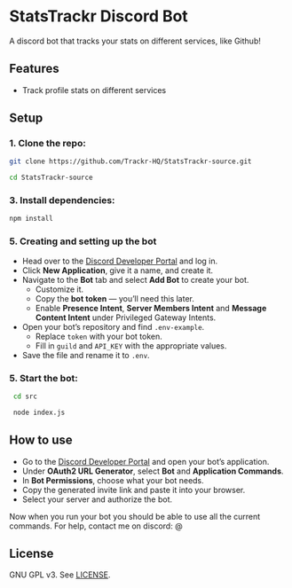 # StatsTrackr Discord Bot
A discord bot that tracks your stats on different services, like Github!

## Features
- Track profile stats on different services



## Setup  

### 1. Clone the repo:
   
   ```bash
   git clone https://github.com/Trackr-HQ/StatsTrackr-source.git
   
   cd StatsTrackr-source
```
   
### 3. Install dependencies:
   
```bash
npm install
```
    
### 5. Creating and setting up the bot

- Head over to the [Discord Developer Portal](https://discord.com/developers/applications) and log in.  
- Click **New Application**, give it a name, and create it.  
- Navigate to the **Bot** tab and select **Add Bot** to create your bot.  
  - Customize it.  
  - Copy the **bot token** — you’ll need this later.  
  - Enable **Presence Intent**, **Server Members Intent** and **Message Content Intent** under Privileged Gateway Intents.
- Open your bot’s repository and find `.env-example`.  
  - Replace `token` with your bot token.  
  - Fill in `guild` and `API_KEY` with the appropriate values.  
- Save the file and rename it to `.env`.  

### 5. Start the bot:

   ```bash
    cd src
   
    node index.js
```

## How to use


- Go to the [Discord Developer Portal](https://discord.com/developers) and open your bot’s application.  
- Under **OAuth2 URL Generator**, select **Bot** and **Application Commands**.  
- In **Bot Permissions**, choose what your bot needs.  
- Copy the generated invite link and paste it into your browser.  
- Select your server and authorize the bot.  

Now when you run your bot you should be able to use all the current commands.
For help, contact me on discord: @
## License
GNU GPL v3. See [LICENSE](LICENSE).

